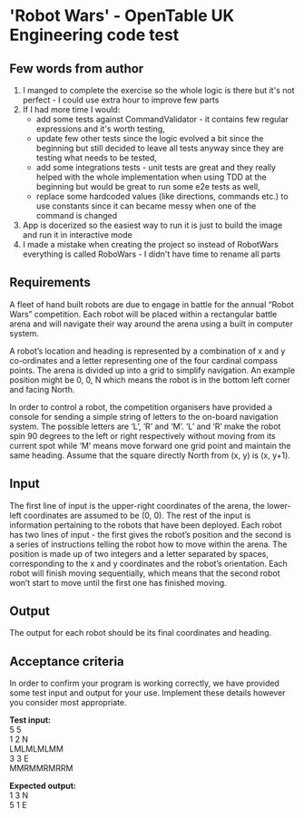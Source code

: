 # 'Robot Wars' - OpenTable UK Engineering code test

## Few words from author
1. I manged to complete the exercise so the whole logic is there but it's not perfect - I could use extra hour to improve few parts
2. If I had more time I would:
   - add some tests against CommandValidator - it contains few regular expressions and it's worth testing,
   - update few other tests since the logic evolved a bit since the beginning but still decided to leave all tests anyway since they are testing what needs to be tested,
   - add some integrations tests - unit tests are great and they really helped with the whole implementation when using TDD at the beginning but would be great to run some e2e tests as well,
   - replace some hardcoded values (like directions, commands etc.) to use constants since it can became messy when one of the command is changed
3. App is docerized so the easiest way to run it is just to build the image and run it in interactive mode
4. I made a mistake when creating the project so instead of RobotWars everything is called RoboWars - I didn't have time to rename all parts

## Requirements
A fleet of hand built robots are due to engage in battle for the annual “Robot Wars” competition. Each robot will
be placed within a rectangular battle arena and will navigate their way around the arena using a built in
computer system.

A robot’s location and heading is represented by a combination of x and y co-ordinates and a letter
representing one of the four cardinal compass points. The arena is divided up into a grid to simplify navigation.
An example position might be 0, 0, N which means the robot is in the bottom left corner and facing North.

In order to control a robot, the competition organisers have provided a console for sending a simple string of
letters to the on-board navigation system. The possible letters are ‘L’, ‘R’ and ‘M’. ‘L’ and ‘R’ make the robot spin
90 degrees to the left or right respectively without moving from its current spot while ‘M’ means move forward
one grid point and maintain the same heading. Assume that the square directly North from (x, y) is (x, y+1).

## Input
The first line of input is the upper-right coordinates of the arena, the lower-left coordinates are assumed to be
(0, 0).
The rest of the input is information pertaining to the robots that have been deployed. Each robot has two lines
of input - the first gives the robot’s position and the second is a series of instructions telling the robot how to
move within the arena.
The position is made up of two integers and a letter separated by spaces, corresponding to the x and y
coordinates and the robot’s orientation. Each robot will finish moving sequentially, which means that the
second robot won’t start to move until the first one has finished moving.

## Output
The output for each robot should be its final coordinates and heading.

## Acceptance criteria
In order to confirm your program is working correctly, we have provided some test input and output for your
use. Implement these details however you consider most appropriate.

**Test input:**   
5 5  
1 2 N  
LMLMLMLMM  
3 3 E  
MMRMMRMRRM  

**Expected output:**  
1 3 N  
5 1 E  
